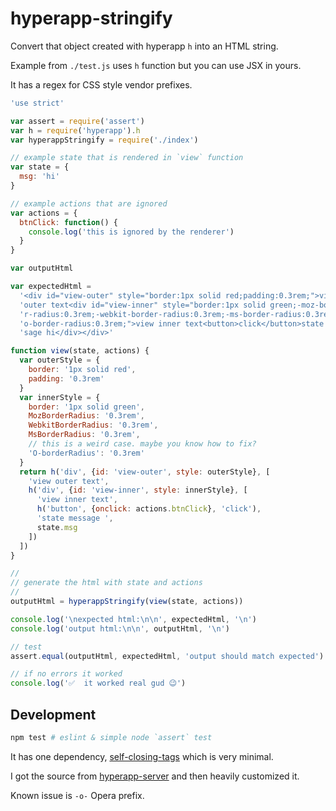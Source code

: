 
# hyperapp-stringify

Convert that object created with hyperapp `h` into an HTML string.

Example from `./test.js` uses `h` function but you can use JSX in yours.

It has a regex for CSS style vendor prefixes.

```js
'use strict'

var assert = require('assert')
var h = require('hyperapp').h
var hyperappStringify = require('./index')

// example state that is rendered in `view` function
var state = {
  msg: 'hi'
}

// example actions that are ignored
var actions = {
  btnClick: function() {
    console.log('this is ignored by the renderer')
  }
}

var outputHtml

var expectedHtml =
  '<div id="view-outer" style="border:1px solid red;padding:0.3rem;">view ' +
  'outer text<div id="view-inner" style="border:1px solid green;-moz-borde' +
  'r-radius:0.3rem;-webkit-border-radius:0.3rem;-ms-border-radius:0.3rem;-' +
  'o-border-radius:0.3rem;">view inner text<button>click</button>state mes' +
  'sage hi</div></div>'

function view(state, actions) {
  var outerStyle = {
    border: '1px solid red',
    padding: '0.3rem'
  }
  var innerStyle = {
    border: '1px solid green',
    MozBorderRadius: '0.3rem',
    WebkitBorderRadius: '0.3rem',
    MsBorderRadius: '0.3rem',
    // this is a weird case. maybe you know how to fix?
    'O-borderRadius': '0.3rem'
  }
  return h('div', {id: 'view-outer', style: outerStyle}, [
    'view outer text',
    h('div', {id: 'view-inner', style: innerStyle}, [
      'view inner text',
      h('button', {onclick: actions.btnClick}, 'click'),
      'state message ',
      state.msg
    ])
  ])
}

//
// generate the html with state and actions
//
outputHtml = hyperappStringify(view(state, actions))

console.log('\nexpected html:\n\n', expectedHtml, '\n')
console.log('output html:\n\n', outputHtml, '\n')

// test
assert.equal(outputHtml, expectedHtml, 'output should match expected')

// if no errors it worked
console.log('✅  it worked real gud 😉')

```

## Development

```sh
npm test # eslint & simple node `assert` test
```

It has one dependency, [self-closing-tags](https://github.com/jonschlinkert/self-closing-tags) which is very minimal.

I got the source from [hyperapp-server](https://github.com/hyperapp/server/blob/86f907a923eb5ae08935807ab30c4477b1e7aa1e/src/toString.js) and then heavily customized it.

Known issue is `-o-` Opera prefix.
